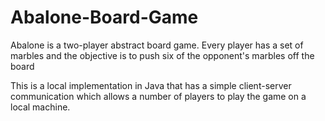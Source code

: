 # Abalone-Board-Game
Abalone is a two-player abstract board game. Every player has a set of marbles and the objective is to push six of the opponent's marbles off the board

This is a local implementation in Java that has a simple client-server communication which allows a number of players to play the game on a local machine. 

